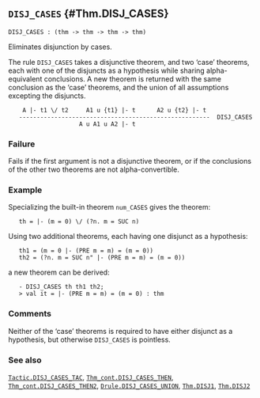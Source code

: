 ## `DISJ_CASES` {#Thm.DISJ_CASES}


```
DISJ_CASES : (thm -> thm -> thm -> thm)
```



Eliminates disjunction by cases.


The rule `DISJ_CASES` takes a disjunctive theorem, and two ‘case’
theorems, each with one of the disjuncts as a hypothesis while sharing
alpha-equivalent conclusions.  A new theorem is returned with the same
conclusion as the ‘case’ theorems, and the union of all assumptions
excepting the disjuncts.
    
        A |- t1 \/ t2     A1 u {t1} |- t      A2 u {t2} |- t
       ------------------------------------------------------  DISJ_CASES
                        A u A1 u A2 |- t
    



### Failure

Fails if the first argument is not a disjunctive theorem, or if the
conclusions of the other two theorems are not alpha-convertible.

### Example

Specializing the built-in theorem `num_CASES` gives the theorem:
    
       th = |- (m = 0) \/ (?n. m = SUC n)
    
Using two additional theorems, each having one disjunct as a
hypothesis:
    
       th1 = (m = 0 |- (PRE m = m) = (m = 0))
       th2 = (?n. m = SUC n" |- (PRE m = m) = (m = 0))
    
a new theorem can be derived:
    
       - DISJ_CASES th th1 th2;
       > val it = |- (PRE m = m) = (m = 0) : thm
    



### Comments

Neither of the ‘case’ theorems is required to have either disjunct as a
hypothesis, but otherwise `DISJ_CASES` is pointless.

### See also

[`Tactic.DISJ_CASES_TAC`](#Tactic.DISJ_CASES_TAC), [`Thm_cont.DISJ_CASES_THEN`](#Thm_cont.DISJ_CASES_THEN), [`Thm_cont.DISJ_CASES_THEN2`](#Thm_cont.DISJ_CASES_THEN2), [`Drule.DISJ_CASES_UNION`](#Drule.DISJ_CASES_UNION), [`Thm.DISJ1`](#Thm.DISJ1), [`Thm.DISJ2`](#Thm.DISJ2)

